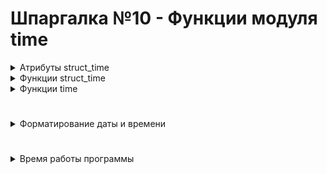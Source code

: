 # Шпаргалка №10 - Функции модуля time

<details>
  <summary>Атрибуты struct_time</summary> 
     
```
1) n.tm_year - год (0000 - 9999)
2) n.tm_mon - месяц (1 - 12)
3) n.tm_mday - день месяца (1 - 31)
4) n.tm_hour - час (00 - 24)
5) n.tm_min - минуты (00 - 59)
6) n.tm_sec - секунды (00 - 61)
7) n.tm_wday - день недели (Пн - 0, Вс - 6)
8) n.tm_yday - день года (1 - 366)
9) n.tm_zone - сокращённое название часового пояса

n - структура данных (struct_time)
```
</details>
<details>
  <summary>Функции struct_time</summary> 
     
#
   - 1 ) `[time.localtime()]` - эта функция принимает количество секунд с начала эпохи и возвращает структуру struct_time, представляющую локальное время учитывая локальные настройки часового пояса и летнего времени для предоставления локального времени.
```
import time

current_time = time.localtime()
print(current_time)   # time.struct_time(tm_year=2024, tm_mon=1, tm_mday=8, tm_hour=21, tm_min=59, tm_sec=8, tm_wday=0, tm_yday=8, tm_isdst=0)

print(current_time.tm_hour)   # Выведет час локального времени
print(current_time.tm_mday)   # Выведет день нынешнего месяца
```
#
   - 2 ) `[time.gmtime()]` - принимает количество секунд, возвращает структуру struct_time, представляющую время в UTC (Coordinated Universal Time), не учитывает локализацию, а просто возвращает время в мировом координированном времени (UTC).
```
import time

current_time = time.localtime()
print(current_time)   # time.struct_time(tm_year=2024, tm_mon=1, tm_mday=8, tm_hour=12, tm_min=30, tm_sec=45, tm_wday=0, tm_yday=8, tm_isdst=0)

print(current_time.tm_hour)   # Выведет час UTC времени
print(current_time.tm_mday)   # Выведет день нынешнего месяца
```
#
   - 3 ) `[time.asctime()]` - принимает объект struct_time (или кортеж, содержащий 9 значений, относящихся к struct_time), представляющий момент времени, и возвращает его в виде строки `[str]`, представляющей читаемое представление времени. Если вызвать time.asctime() без аргументов, то она автоматически использует текущее местное время.  

- Возвращает объект `[str]`

- По автомату выводит время в английской локализации.
```
import time

current_time = time.localtime()
formatted_time = time.asctime(current_time)

print(formatted_time)         # Mon Jan  8 22:12:56 2024
print(type(formatted_time))   # <class 'str'>
```
#
   - 4 ) `[time.mktime()]` - принимает объект struct_time (или кортеж, содержащий 9 значений, относящихся к struct_time), представляющий момент времени, и возвращает количество секунд, прошедших с начала эпохи, в местном времени.

- Возвращает объект `[float]`
```
import time

# Получаем текущее местное время в виде struct_time
current_time_struct = time.localtime()

# Преобразуем struct_time в количество секунд с начала эпохи
seconds_since_epoch = time.mktime(current_time_struct)

print(f"Текущее время в секундах с начала эпохи: {seconds_since_epoch}")
print(type(seconds_since_epoch))   # <class 'float'>
```
#
#
#
   - 5 ) `[time.strftime()]` - принимает строку с некоторым [набором правил для форматирования](https://github.com/Skif3195/Python-Learning/blob/Guides/Python%20Core/Шпаргалка%20№9%20-%20Таблица%20форматирования%20даты%20и%20времени.md) и объект struct_time (или соответствующий кортеж) в качестве аргументов и возвращает строку с датой в зависимости от использованного формата.
```
import time

time_obj = time.localtime()
result = time.strftime('%d.%m.%Y, %H:%M:%S', time_obj)

print(result)         # Текущее время в str: 09.01.2024, 20:37:20
print(type(result))   # <class 'str'>
```
#
   - 6 ) `[time.strptime()]` - делает разбор строки в зависимости от использованного [формата](https://github.com/Skif3195/Python-Learning/blob/Guides/Python%20Core/Шпаргалка%20№9%20-%20Таблица%20форматирования%20даты%20и%20времени.md) и возвращает объект struct_time.
```
import time

time_string = '1 September, 2021'
result = time.strptime(time_string, '%d %B, %Y')

print(result)         # time.struct_time(tm_year=2021, tm_mon=9, tm_mday=1, tm_hour=0, tm_min=0, tm_sec=0, tm_wday=2, tm_yday=244, tm_isdst=-1)
print(type(result))   # <class 'time.struct_time'>
```
</details>

<details>
  <summary>Функции time</summary> 

#
   - 1 ) `[time.time()]` - возвращает текущее время в секундах с начала эпохи (1 января 1970 года) в виде числа с плавающей точкой.
```
import time

seconds = time.time()    # получаем количество прошедших секунд в виде float числа
```
#
   - 2 ) `[time.time_ns()]` - возвращает текущее время в наносекундах с начала эпохи (1 января 1970 года) в виде целого числа. Эта функция доступна начиная с Python 3.7.
```
import time

current_time_ns = time.time_ns()
```
#
   - 3 ) `[time.ctime()]` - возвращает текущее местное время в виде строки `[str]` с удобочитаемым форматом. 
```
import time

current_time_str = time.ctime()

print(current_time_str)   # Mon Jan  8 12:30:45 2024
```
#
   - 4 ) `[time.sleep(n)]` - приостанавливает выполнение программы на n секунд. Эта функция полезна, когда необходимо добавить задержку в выполнение кода.
     
        - Аргумент n - количество секунд, на которое следует приостановить выполнение.
```
print("Начало выполнения")
time.sleep(3)  # Приостановка выполнения на 3 секунды
print("Прошло 3 секунды")
```
</details>

#

<details>
  <summary>Форматирование даты и времени</summary> 

`[ISO 8601]` - международный формат представления датты и аремени

  - Формат date в ISO 8601: `[YYYY-MM-DD]`
  - Формат time в ISO 8601: `[hh:mm:ss:ffffff]`
  - Формат datetime в ISO 8601: `[YYYY-MM-DD hh:mm:ss:ffffff]`
#
- Для удобства объекты datetime можно переводить в строковый тип и обратно по определенному формату.

#

<details>
  <summary>Строку в datetime</summary>
  
### `[datetime.strptime('str', 'format')]` - метод класса datetime, преобразует строку в объект datetime с использованием заданного формата.
- Какой разделитель в строке, такой должен быть и в методе
- По автомату метод strptime переводит дату-время к формату ISO 8601
```
from datetime import datetime

# Пример строки
date_string = '07/01/2024'

# Задаем формат строки
format_string = '%d/%m/%Y'

# Преобразуем строку в datetime
converted_datetime = datetime.strptime(date_string, format_string)

# Выводим результат
print("Преобразованный datetime:", converted_datetime)   # Преобразованный datetime: 2024-01-07 00:00:00
print(type(converted_datetime))                          # <class 'datetime.datetime'>
```
</details>

#
 
<details>
  <summary>datetime в строку</summary>
  
### `[my_datetime.strftime('formate')]` - метод объекта datetime, форматирует объект datetime в строку в соответствии с заданным форматом.
```
from datetime import datetime

# Создаем объект datetime
my_datetime = datetime(2024, 1, 7, 14, 30, 0)

# Форматируем datetime в строку
formatted_string = my_datetime.strftime('%Y-%m-%d %H:%M:%S')

# Выводим результат
print("Форматированная строка:", formatted_string)   # Форматированная строка: 2024-01-07 14:30:00
print(type(formatted_string))                        # <class 'str'>
```
</details>

#

<details>
  <summary>Таблица Форматирования</summary>

#
```
1) `[%f]` - Число микросекунд (000_000 - 999_999)
2) `[%S]` - Число секунд (00-59)
3) `[%M]` - Число минут (00-59)
4) `[%I]` - Час 12-часовой формат (01-12) 
5) `[%H]` - Час 24-часовой формат (00-23) 
6) `[%p]` - до/послее полудня при 12-часовом формате (AM/PM)
7) `[%a]` - Сокращенное название дня недели (Sun, Пн) 
8) `[%A]` - Полное название дня недели (Sunday, Понедельник) 
9) `[%w]` - Номер дня недели (Вс - 0, Сб - 6)
10) `[%d]` - Номер дня месяца (01 - 31)
11) `[%b]` - Сокращенное название месяца (Jan, Feb / Янв, Февр)
12) `[%B]` - Полное название месяца (January / Январь) 
13) `[%m]` - Номер месяца (01 - 12)
14) `[%y]` - Год без века (00 - 99)
15) `[%Y]` - Год с веком (0001, 00033, 2023) (в Linux без нулей впереди 1, 33, 2023) 
16) `[%z]` - Разница с UTC формате +/-HHMM[ss[ffffff]] (+0000, -0400)
17) `[%Z]` - Временная зона (UTC, EST, CST)
18) `[%j]` - Номер дня года (001 -365)
19) `[%U]` - Номер недели в году. Нулевая неделя начинается с первого воскресенья года. (00 - 53)
20) `[%W]` - Номер недели в году. Нулевая неделя начинается с первого понедельника года. (00 - 53)
21) `[%c]` - Дата и время (Tue Aug 16 21:30:00 1988 (en_US))
                          (03.01.2019 23:18:32 (ru_RU))
22) `[%x]` - Дата (08/16/88 (none), 08/16/1988(en), 08.16.1988(ru))
23) `[%X]` - Время (21:30:00)
```
#
</details>

#

<details>
  <summary>Модуль locale</summary>

#
`[locale]` - устанавливает языковую локализацию
#
- Синтаксис:
```
import locale

# Для русской локализации
locale.setlocale(locale.LC_ALL, 'ru_RU.UTF-8')

# Для английской локализации
locale.setlocale(locale.LC_ALL, 'en_EN.UTF-8')
```
</details>


</details>

#

<details>
  <summary>Время работы программы</summary> 

- Что бы измерить время работы программы (или её части), ннеобходимо вычислить разницу между моментом ее запуска и завершения.  

- Для этого нужно вызвать соответствующую функцию, которая вернёт время (системное или локальное) до начала работы программы и после ее окончания. И вычислить разницу этихдвух показателей.
#
Сделать это можно при помощи:

<details>
  <summary>Функций модуля time</summary> 

#
- 1 ) `[time.time()]` - возвращает текущее время в секундах с начала эпохи (1 января 1970 года) в виде числа с плавающей точкой. Может быть подвержено коррекциям системного времени, что может повлиять на его точность.  
```
import time

start_time = time.time()

# Ваш код, время выполнения которого вы хотите измерить

end_time = time.time()
elapsed_time = end_time - start_time

print(f"Прошло времени: {elapsed_time} секунд")
```
#
- 2 ) `[time.monotonic()]` - так же возвращает текущее время в секундах с начала эпохи, но обеспечивает стабильность в случае изменений системного времени.
```
import time

start_time = time.monotonic()

# Здесь находится код вашей программы

end_time = time.monotonic()
elapsed_time = end_time - start_time

print(f"Время выполнения программы: {elapsed_time} секунд")

```
#
- 3 ) `[time.pref_counter()]` - Возвращает высокоточное и монотонное время, не подверженное изменениям в системном времени.
```
import time

start_time = time.perf_counter()

# Здесь находится код вашей программы

end_time = time.perf_counter()
elapsed_time = end_time - start_time

print(f"Время выполнения программы: {elapsed_time} секунд")
```
#
- 4 ) `[time.process_time()]` - предназначенная для измерения процессорного времени исполнения текущего процесса. Измеряет только процессорное время, исключая время, когда программа не выполняется (например, время ввода/вывода или ожидания). Это полезно для измерения времени, фактически затраченного на вычисления в вашем коде.
```
import time

start_time = time.process_time()

# Здесь находится код вашей программы

end_time = time.process_time()
elapsed_time = end_time - start_time

print(f"Процессорное время выполнения программы: {elapsed_time} секунд")

```

</details>
<details>
  <summary>Функций модуля timeit</summary> 

#
- 1 ) `[timeit.default_timer()]` - это функция из модуля `[timeit]` в Python, которая предоставляет наилучший доступный таймер для измерения времени. Она автоматически выбирает между time.perf_counter(), time.process_time(), и в случае их отсутствия, time.time().
```
import timeit

start_time = timeit.default_timer()

# Здесь находится код вашей программы

end_time = timeit.default_timer()
elapsed_time = end_time - start_time

print(f"Время выполнения программы: {elapsed_time} секунд")
```
- Эта функция предназначена для использования в библиотеках или сценариях, где важно использовать наилучший доступный таймер в зависимости от платформы. В отличие от time.perf_counter(), она не привязана к измерению времени внутри интерпретатора Python и может быть более устойчивой к некоторым изменениям среды выполнения.

- Использование timeit.default_timer() делает код переносимым между различными платформами и обеспечивает использование наилучшего таймера в текущей среде выполнения.
</details>


  </details>

